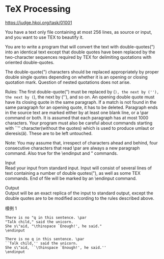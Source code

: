 # TeX Processing
https://judge.hkoi.org/task/01001

 
You have a text only file containing at most 256 lines, as source or input, and you want to use TEX to beautify it.

You are to write a program that will convert the text with double-quotes(") into an identical text except that double quotes have been replaced by the two-character sequences required by TEX for delimiting quotations with oriented double-quotes.

The double-quote(") characters should be replaced appropriately by proper double single quotes depending on whether it is an opening or closing quotation mark. Question of nested quotations does not arise.

Rules:
The first double-quote(") must be replaced by (``), the next by (''), the next by (``), the next by (''), and so on.
An opening double quote must have its closing quote in the same paragraph. If a match is not found in the same paragraph for an opening quote, it has to be deleted.
Paragraph ends in the source text are marked either by at least one blank line, or a \par command or both. It is assumed that each paragraph has at most 1000 characters.
Your program must also be careful about commands starting with ``\'' character(without the quotes) which is used to produce umlaut or dieresis(ä). These are to be left untouched.

Note: You may assume that, irrespect of characters ahead and behind, four consecutive characters that read \par are always a new paragraph command. Also true for the \endinput and \" commands.

Input  
Read your input from standard input. Input will consist of several lines of text containing a number of double quotes("), as well as some TEX commands. End of file will be marked by an \endinput command.

Output  
Output will be an exact replica of the input to standard output, except the double quotes are to be modified according to the rules described above.

樣例
1
```in
There is no "q in this sentence. \par
"Talk child," said the unicorn.
She s\"aid, "\thinspace `Enough!', he said."
\endinput
```
```out
There is no q in this sentence. \par
``Talk child,'' said the unicorn.
She s\"aid, ``\thinspace `Enough!', he said.''
\endinput
```
